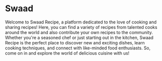 # Swaad
Welcome to Swaad Recipe, a platform dedicated to the love of cooking and sharing recipes!
Here, you can find a variety of recipes from talented cooks around the world and also contribute 
your own recipes to the community. Whether you're a seasoned chef or just starting out in the kitchen,
Swaad Recipe is the perfect place to discover new and exciting dishes, learn cooking techniques, and
connect with like-minded food enthusiasts. So, come on in and explore the world of delicious cuisine with us!


